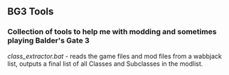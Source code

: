 ## BG3 Tools
### Collection of tools to help me with modding and sometimes playing Balder's Gate 3

_class_extractor.bat_ - reads the game files and mod files from a wabbjack list, outputs a final list of all Classes and Subclasses in the modlist.
